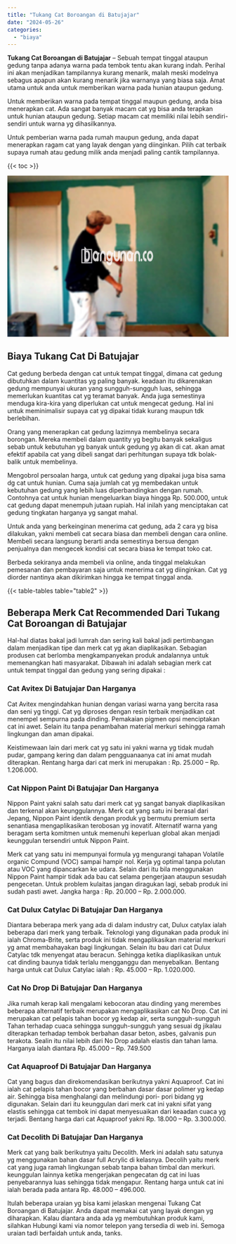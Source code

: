 ```yaml
---
title: "Tukang Cat Boroangan di Batujajar"
date: "2024-05-26"
categories: 
  - "biaya"
---
```


**Tukang Cat Boroangan di Batujajar** – Sebuah tempat tinggal ataupun gedung tanpa adanya warna pada tembok tentu akan kurang indah. Perihal ini akan menjadikan tampilannya kurang menarik, malah meski modelnya sebagus apapun akan kurang menarik jika warnanya yang biasa saja. Amat utama untuk anda untuk memberikan warna pada hunian ataupun gedung.

Untuk memberikan warna pada tempat tinggal maupun gedung, anda bisa menerapkan cat. Ada sangat banyak macam cat yg bisa anda terapkan untuk hunian ataupun gedung. Setiap macam cat memiliki nilai lebih sendiri-sendiri untuk warna yg dihasilkannya.

Untuk pemberian warna pada rumah maupun gedung, anda dapat menerapkan ragam cat yang layak dengan yang diinginkan. Pilih cat terbaik supaya rumah atau gedung milik anda menjadi paling cantik tampilannya.

{{< toc >}}

![Tukang Cat Boroangan di Batujajar](/images/jasa-cat-murah22.png)

## Biaya Tukang Cat Di Batujajar

Cat gedung berbeda dengan cat untuk tempat tinggal, dimana cat gedung dibutuhkan dalam kuantitas yg paling banyak. keadaan itu dikarenakan gedung mempunyai ukuran yang sungguh-sungguh luas, sehingga memerlukan kuantitas cat yg teramat banyak. Anda juga semestinya menduga kira-kira yang diperlukan cat untuk mengecat gedung. Hal ini untuk meminimalisir supaya cat yg dipakai tidak kurang maupun tdk berlebihan.

Orang yang menerapkan cat gedung lazimnya membelinya secara borongan. Mereka membeli dalam quantity yg begitu banyak sekaligus sebab untuk kebutuhan yg banyak untuk gedung yg akan di cat. akan amat efektif apabila cat yang dibeli sangat dari perhitungan supaya tdk bolak-balik untuk membelinya.

Mengobrol persoalan harga, untuk cat gedung yang dipakai juga bisa sama dg cat untuk hunian. Cuma saja jumlah cat yg membedakan untuk kebutuhan gedung yang lebih luas diperbandingkan dengan rumah. Contohnya cat untuk hunian mengeluarkan biaya hingga Rp. 500.000, untuk cat gedung dapat menempuh jutaan rupiah. Hal inilah yang menciptakan cat gedung tingkatan harganya yg sangat mahal.

Untuk anda yang berkeinginan menerima cat gedung, ada 2 cara yg bisa dilakukan, yakni membeli cat secara biasa dan membeli dengan cara online. Membeli secara langsung berarti anda semestinya bersua dengan penjualnya dan mengecek kondisi cat secara biasa ke tempat toko cat.

Berbeda sekiranya anda membeli via online, anda tinggal melakukan pemesanan dan pembayaran saja untuk menerima cat yg diinginkan. Cat yg diorder nantinya akan dikirimkan hingga ke tempat tinggal anda.

{{< table-tables table="table2" >}}

## Beberapa Merk Cat Recommended Dari Tukang Cat Boroangan di Batujajar

Hal-hal diatas bakal jadi lumrah dan sering kali bakal jadi pertimbangan dalam menjadikan tipe dan merk cat yg akan diaplikasikan. Sebagian produsen cat berlomba mengkampanyekan produk andalannya untuk memenangkan hati masyarakat. Dibawah ini adalah sebagian merk cat untuk tempat tinggal dan gedung yang sering dipakai :

### Cat Avitex Di Batujajar Dan Harganya

Cat Avitex mengindahkan hunian dengan variasi warna yang bercita rasa dan seni yg tinggi. Cat yg diproses dengan resin terbaik menjadikan cat menempel sempurna pada dinding. Pemakaian pigmen opsi menciptakan cat ini awet. Selain itu tanpa penambahan material merkuri sehingga ramah lingkungan dan aman dipakai.

Keistimewaan lain dari merk cat yg satu ini yakni warna yg tidak mudah pudar, gampang kering dan dalam pengguanaanya cat ini amat mudah diterapkan. Rentang harga dari cat merk ini merupakan : Rp. 25.000 – Rp. 1.206.000.

### Cat Nippon Paint Di Batujajar Dan Harganya

Nippon Paint yakni salah satu dari merk cat yg sangat banyak diaplikasikan dan terkenal akan keunggulannya. Merk cat yang satu ini berasal dari Jepang, Nippon Paint identik dengan produk yg bermutu premium serta senantiasa mengaplikasikan terobosan yg inovatif. Alternatif warna yang beragam serta komitmen untuk memenuhi keperluan global akan menjadi keunggulan tersendiri untuk Nippon Paint.

Merk cat yang satu ini mempunyai formula yg mengurangi tahapan Volatile organic Compund (VOC) sampai hampir nol. Kerja yg optimal tanpa polutan atau VOC yang dipancarkan ke udara. Selain dari itu bila menggunakan Nippon Paint hampir tidak ada bau cat selama pengerjaan ataupun sesudah pengecetan. Untuk problem kulaitas jangan diragukan lagi, sebab produk ini sudah pasti awet. Jangka harga : Rp. 20.000 – Rp. 2.000.000.

### Cat Dulux Catylac Di Batujajar Dan Harganya

Diantara beberapa merk yang ada di dalam industry cat, Dulux catylax ialah beberapa dari merk yang terbaik. Teknologi yang digunakan pada produk ini ialah Chroma-Brite, serta produk ini tidak mengaplikasikan material merkuri yg amat membahayakan bagi lingkungan. Selain itu bau dari cat Dulux Catylac tdk menyengat atau beracun. Sehingga ketika diaplikasikan untuk cat dinding baunya tidak terlalu mengganggu dan menyebalkan. Bentang harga untuk cat Dulux Catylac ialah : Rp. 45.000 – Rp. 1.020.000.

### Cat No Drop Di Batujajar Dan Harganya

Jika rumah kerap kali mengalami kebocoran atau dinding yang merembes beberapa alternatif terbaik merupakan mengaplikasikan cat No Drop. Cat ini merupakan cat pelapis tahan bocor yg kedap air, serta sungguh-sungguh Tahan terhadap cuaca sehingga sungguh-sungguh yang sesuai dg jikalau diterapkan terhadap tembok berbahan dasar beton, asbes, galvanis pun terakota. Sealin itu nilai lebih dari No Drop adalah elastis dan tahan lama. Harganya ialah diantara Rp. 45.000 – Rp. 749.500

### Cat Aquaproof Di Batujajar Dan Harganya

Cat yang bagus dan direkomendasikan berikutnya yakni Aquaproof. Cat ini ialah cat pelapis tahan bocor yang berbahan dasar dasar polimer yg kedap air. Sehingga bisa menghalangi dan melindungi pori- pori bidang yg digunakan. Selain dari itu keunggulan dari merk cat ini yakni sifat yang elastis sehingga cat tembok ini dapat menyesuaikan dari keaadan cuaca yg terjadi. Bentang harga dari cat Aquaproof yakni Rp. 18.000 – Rp. 3.300.000.

### Cat Decolith Di Batujajar Dan Harganya

Merk cat yang baik berikutnya yaitu Decolith. Merk ini adalah satu satunya yg menggunakan bahan dasar full Acrylic di kelasnya. Decolih yaitu merk cat yang juga ramah lingkungan sebab tanpa bahan timbal dan merkuri. keunggulan lainnya ketika mengerjakan pengecatan dg cat ini luas penyebarannya luas sehingga tidak mengapur. Rentang harga untuk cat ini ialah berada pada antara Rp. 48.000 – 496.000.

Itulah beberapa uraian yg bisa kami jelaskan mengenai Tukang Cat Boroangan di Batujajar. Anda dapat memakai cat yang layak dengan yg diharapkan. Kalau diantara anda ada yg membutuhkan produk kami, silahkan Hubungi kami via nomor telepon yang tersedia di web ini. Semoga uraian tadi berfaidah untuk anda, tanks.
